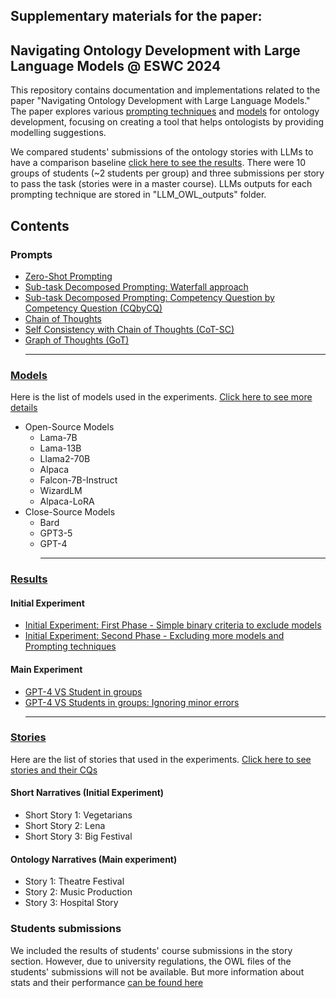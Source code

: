 ## Supplementary materials for the paper:
## Navigating Ontology Development with Large Language Models @ ESWC 2024

This repository contains documentation and implementations related to the paper "Navigating Ontology Development with Large Language Models." The paper explores various [prompting techniques](Prompts) and [models](LLM_Models) for ontology development, focusing on creating a tool that helps ontologists by providing modelling suggestions.

We compared students' submissions of the ontology stories with LLMs to have a comparison baseline [click here to see the results](ExperimentResult/Readme.md). There were 10 groups of students (~2 students per group) and three submissions per story to pass the task (stories were in a master course). LLMs outputs for each prompting technique are stored in "LLM_OWL_outputs" folder.
## Contents
### Prompts
  - [Zero-Shot Prompting](Prompts/Zeroshot.md)
  - [Sub-task Decomposed Prompting: Waterfall approach](Prompts/waterfall.md)
  - [Sub-task Decomposed Prompting: Competency Question by Competency Question (CQbyCQ)](Prompts/CQbyCQ.md)
  - [Chain of Thoughts](Prompts/CoT.md)
  - [Self Consistency with Chain of Thoughts (CoT-SC)](Prompts/CoTSC.md)
  - [Graph of Thoughts (GoT)](Prompts/GoT.md)<hr>
### [Models](Models/README.md#large-language-models)
Here is the list of models used in the experiments. [Click here to see more details](Models/README.md#large-language-models)

  - Open-Source Models
    - Lama-7B
    - Lama-13B
    - Llama2-70B
    - Alpaca
    - Falcon-7B-Instruct
    - WizardLM 
    - Alpaca-LoRA
  - Close-Source Models
    - Bard
    - GPT3-5
    - GPT-4 <hr>
### [Results]()
  #### Initial Experiment 
  - [Initial Experiment: First Phase - Simple binary criteria to exclude models](ExperimentResult/Readme.md)
  - [Initial Experiment: Second Phase - Excluding more models and Prompting techniques](ExperimentResult/Readme.md)
  #### Main Experiment
  - [GPT-4 VS Student in groups](ExperimentResult/Readme.md)
  - [GPT-4 VS Students in groups: Ignoring minor errors](ExperimentResult/Readme.md) <hr>

### [Stories](Stories/README.MD#here-are-ontology-stories-in-the-experiments)
Here are the list of stories that used in the experiments. [Click here to see stories and their CQs](Stories/README.MD#here-are-ontology-stories-in-the-experiments)
#### Short Narratives (Initial Experiment)
  - Short Story 1: Vegetarians 
  - Short Story 2: Lena
  - Short Story 3: Big Festival 
#### Ontology Narratives (Main experiment)
  - Story 1: Theatre Festival
  - Story 2: Music Production 
  - Story 3: Hospital Story

### Students submissions
We included the results of students' course submissions in the story section. However, due to university regulations, the OWL files of the students' submissions will not be available.
But more information about stats and their performance [ can be found here](Stories/README.MD#students-submission-stats) 
